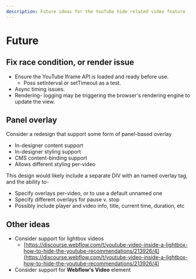 ```yaml
---
description: Future ideas for the YouTube hide related video feature
---
```


# Future

## Fix race condition, or render issue

* Ensure the YouTube Iframe API is loaded and ready before use.&#x20;
  * Poss setInterval or setTimeout as a test.&#x20;
* Async timing issues.&#x20;
* Rendering- logging may be triggering the browser's rendering engine to update the view.&#x20;

## Panel overlay

Consider a redesign that support some form of panel-based overlay&#x20;

* In-designer content support
* In-designer styling support
* CMS content-binding support&#x20;
* Allows different styling per-video&#x20;

This design would likely include a separate DIV with an named overlay tag, and the ability to-&#x20;

* Specify overlays per-video, or to use a default unnamed one&#x20;
* Specify different overlays for pause v. stop&#x20;
* Possibly include player and video info, title, current time, duration, etc &#x20;

## Other ideas&#x20;

* Consider support for lightbox videos&#x20;
  * [https://discourse.webflow.com/t/youtube-video-inside-a-lightbox-how-to-hide-the-youtube-recommendations/213926/4](https://discourse.webflow.com/t/youtube-video-inside-a-lightbox-how-to-hide-the-youtube-recommendations/213926/4)
* Consider support for **Webflow's Video** element&#x20;





